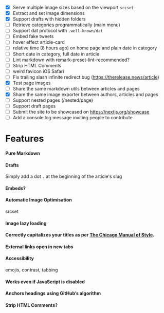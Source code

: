 - [x] Serve multiple image sizes based on the viewport `srcset`
- [x] Extract and set image dimensions
- [x] Support drafts with hidden folders
- [ ] Retrieve categories programmatically (main menu)
- [ ] Support dat protocol with `.well-known/dat`
- [ ] Embed fake tweets
- [ ] hover effect article-card
- [ ] relative time (8 hours ago) on home page and plain date in category
- [ ] Short date in category, full date in article
- [ ] Lint markdown with remark-preset-lint-recommended?
- [ ] Strip HTML Comments
- [ ] weird favicon iOS Safari
- [ ] Fix trailing slash infinite redirect bug (https://therelease.news/article) 
- [x] Test page images 
- [ ] Share the same markdown utils between articles and pages
- [x] Share the same image exporter between authors, articles and pages 
- [ ] Support nested pages (/nested/page)
- [ ] Support draft pages
- [ ] Submit the site to be showcased on https://nextjs.org/showcase
- [ ] Add a console.log message inviting people to contribute

# Features

#### Pure Markdown

#### Drafts

Simply add a dot `.` at the beginning of the article's slug

#### Embeds?

#### Automatic Image Optimisation

srcset

#### Image lazy loading

#### Correctly capitalizes your titles as per [The Chicago Manual of Style](http://www.chicagomanualofstyle.org/home.html).

#### External links open in new tabs

#### Accessibility

emojis, contrast, tabbing

#### Works even if JavaScript is disabled

#### Anchors headings using GitHub’s algorithm

#### Strip HTML Comments?
